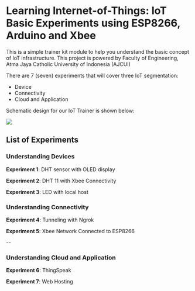 # Learning Internet-of-Things: IoT Basic Experiments using ESP8266, Arduino and Xbee
This is a simple trainer kit module to help you understand the basic concept of IoT infrastructure. 
This project is powered by Faculty of Engineering, Atma Jaya Catholic University of Indonesia (AJCUI)

There are 7 (seven) experiments that will cover three IoT segmentation:
- Device
- Connectivity
- Cloud and Application

Schematic design for our IoT Trainer is shown below:

<a href="https://sites.google.com/view/telecom-uaj/home"><img src="https://user-images.githubusercontent.com/61287961/84853850-54a07a00-b08a-11ea-8b37-b01b3b5806c9.JPG"></a>

## List of Experiments

### Understanding Devices

**Experiment 1**: DHT sensor with OLED display

**Experiment 2**: DHT 11 with Xbee Connectivity

**Experiment 3**: LED with local host




### Understanding Connectivity 

**Experiment 4**: Tunneling with Ngrok

**Experiment 5**: Xbee Network Connected to ESP8266

--


### Understanding Cloud and Application

**Experiment 6**: ThingSpeak

**Experiment 7**: Web Hosting

